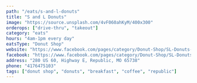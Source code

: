 ```yaml
---
path: "/eats/s-and-l-donuts"
title: "S and L Donuts"
image: "https://source.unsplash.com/4vF060ahKyM/400x300"
orderops: ["drive-thru", "takeout"]
category: "eats"
hours: "4am-1pm every day"
eatsType: "Donut Shop"
website: "https://www.facebook.com/pages/category/Donut-Shop/SL-Donuts-LLC-2035577233417667/"
facebook: "https://www.facebook.com/pages/category/Donut-Shop/SL-Donuts-LLC-2035577233417667/"
address: "280 US 60, Highway E, Republic, MO 65738"
phone: "4176475103"
tags: ["donut shop", "donuts", "breakfast", "coffee", "republic"]
---
```

